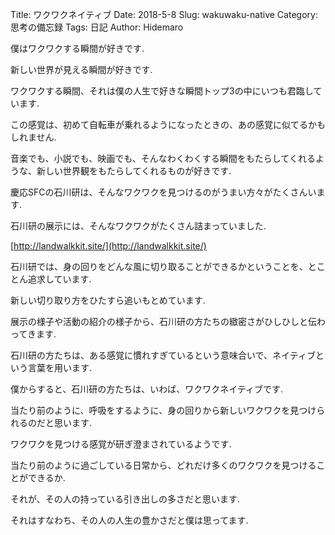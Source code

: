 Title: ワクワクネイティブ
Date: 2018-5-8
Slug: wakuwaku-native
Category: 思考の備忘録
Tags: 日記
Author: Hidemaro

僕はワクワクする瞬間が好きです.

新しい世界が見える瞬間が好きです.

ワクワクする瞬間、それは僕の人生で好きな瞬間トップ3の中にいつも君臨しています.

この感覚は、初めて自転車が乗れるようになったときの、あの感覚に似てるかもしれません.

音楽でも、小説でも、映画でも、そんなわくわくする瞬間をもたらしてくれるような、新しい世界観をもたらしてくれるものが好きです.

慶応SFCの石川研は、そんなワクワクを見つけるのがうまい方々がたくさんいます.

石川研の展示には、そんなワクワクがたくさん詰まっていました.

[http://landwalkkit.site/](http://landwalkkit.site/)

石川研では、身の回りをどんな風に切り取ることができるかということを、とことん追求しています.

新しい切り取り方をひたすら追いもとめています.

展示の様子や活動の紹介の様子から、石川研の方たちの緻密さがひしひしと伝わってきます.

石川研の方たちは、ある感覚に慣れすぎているという意味合いで、ネイティブという言葉を用います.

僕からすると、石川研の方たちは、いわば、ワクワクネイティブです.

当たり前のように、呼吸をするように、身の回りから新しいワクワクを見つけられるのだと思います.

ワクワクを見つける感覚が研ぎ澄まされているようです.

当たり前のように過ごしている日常から、どれだけ多くのワクワクを見つけることができるか.

それが、その人の持っている引き出しの多さだと思います.

それはすなわち、その人の人生の豊かさだと僕は思ってます.
